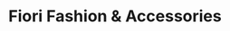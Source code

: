 ---
title: "Fiori Fashion & Accessories"
url: /milton/fiori-fashion-und-accessories/
shop: Schmuck
---